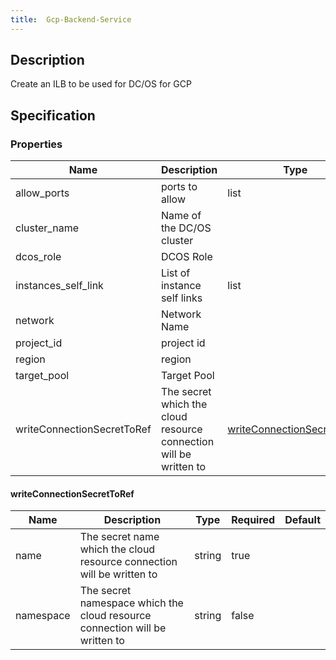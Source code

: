 ```yaml
---
title:  Gcp-Backend-Service
---
```


## Description

Create an ILB to be used for DC/OS for GCP

## Specification


### Properties

 Name | Description | Type | Required | Default 
 ------------ | ------------- | ------------- | ------------- | ------------- 
 allow_ports | ports to allow | list | false |  
 cluster_name | Name of the DC/OS cluster |  | true |  
 dcos_role | DCOS Role |  | true |  
 instances_self_link | List of instance self links | list | true |  
 network | Network Name |  | true |  
 project_id | project id |  | true |  
 region | region |  | true |  
 target_pool | Target Pool |  | true |  
 writeConnectionSecretToRef | The secret which the cloud resource connection will be written to | [writeConnectionSecretToRef](#writeConnectionSecretToRef) | false |  


#### writeConnectionSecretToRef

 Name | Description | Type | Required | Default 
 ------------ | ------------- | ------------- | ------------- | ------------- 
 name | The secret name which the cloud resource connection will be written to | string | true |  
 namespace | The secret namespace which the cloud resource connection will be written to | string | false |  
